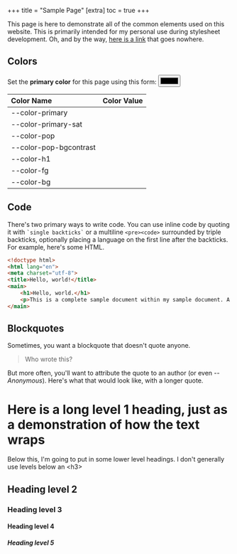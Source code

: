 +++
title = "Sample Page"
[extra]
toc = true
+++

This page is here to demonstrate all of the common elements used on this website. This is primarily intended for
my personal use during stylesheet development. Oh, and by the way, [here is a link](#) that goes nowhere.

## Colors
Set the **primary color** for this page using this form: <input id="primary-color-picker" type="color">

| Color Name | Color Value |
|:-|:-|
| \--color-primary | |
| \--color-primary-sat | |
| \--color-pop | |
| \--color-pop-bgcontrast | |
| \--color-h1 | |
| \--color-fg | |
| \--color-bg | |

<script>
document.getElementById('primary-color-picker').addEventListener('input', setColors);

function setColors() {
	let picker = document.getElementById('primary-color-picker')
	document.documentElement.style.setProperty('--color-primary',picker.value);
	let table = picker.parentElement.nextElementSibling;
	let demoRows = table.querySelectorAll('tbody tr');
	
	for (row of demoRows){
		let nameCell = row.querySelectorAll('td')[0]
		let valCell = row.querySelectorAll('td')[1]
		let varName = nameCell.innerHTML;
		let val = getComputedStyle(document.documentElement).getPropertyValue(varName);
		nameCell.style.setProperty('color', val);
		nameCell.style.setProperty('text-shadow', '1px 1px 0 var(--color-fg)');
		valCell.innerHTML = val;
		valCell.style.setProperty('background', val);
		valCell.style.setProperty('text-shadow', '1px 1px 0 var(--color-bg)');
	}
}

const rgbToHex = (r, g, b) => {
  return "#" + ((1 << 24) + (r << 16) + (g << 8) + b).toString(16).slice(1);
}

(() => {
	let color = getComputedStyle(document.querySelector('header')).getPropertyValue('border-bottom-color');
	let [r,g,b] = color.substring(color.indexOf('(')+1, color.indexOf(')')).split(", ");
	let picker = document.getElementById('primary-color-picker')
	picker.value = rgbToHex(r*1,g*1,b*1);
	setColors();
})();
</script>

## Code

There's two primary ways to write code. You can use inline code by quoting it with ``` `single backticks` ```
or a multiline ``` <pre><code> ``` surrounded by triple backticks, optionally placing a language on the first
line after the backticks. For example, here's some HTML.

```html
<!doctype html>
<html lang="en">
<meta charset="utf-8">
<title>Hello, world!</title>
<main>
	<h1>Hello, world.</h1>
	<p>This is a complete sample document within my sample document. A meta sample, so to speak. And it has a rather wide line of text.
</main>
```

## Blockquotes

Sometimes, you want a blockquote that doesn't quote anyone.

> Who wrote this?

But more often, you'll want to attribute the quote to an author (or even *--Anonymous*). Here's what that would look like, with a longer quote.

# Here is a long level 1 heading, just as a demonstration of how the text wraps
Below this, I'm going to put in some lower level headings. I don't generally use levels below an &lt;h3&gt;
## Heading level 2
### Heading level 3
#### Heading level 4
##### Heading level 5